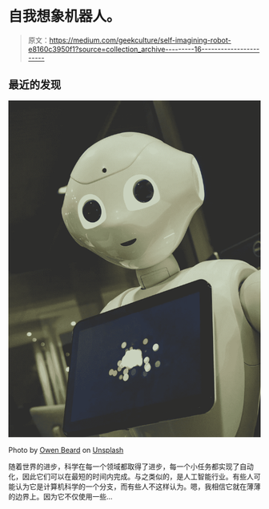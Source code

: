 # 自我想象机器人。

> 原文：<https://medium.com/geekculture/self-imagining-robot-e8160c3950f1?source=collection_archive---------16----------------------->

## 最近的发现

![](img/9cbec60526b108b48af7878d140206a0.png)

Photo by [Owen Beard](https://unsplash.com/@owenbeard?utm_source=unsplash&utm_medium=referral&utm_content=creditCopyText) on [Unsplash](https://unsplash.com/s/photos/robots?utm_source=unsplash&utm_medium=referral&utm_content=creditCopyText)

随着世界的进步，科学在每一个领域都取得了进步，每一个小任务都实现了自动化，因此它们可以在最短的时间内完成。与之类似的，是人工智能行业。有些人可能认为它是计算机科学的一个分支，而有些人不这样认为。嗯，我相信它就在薄薄的边界上。因为它不仅使用一些…